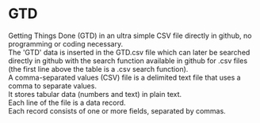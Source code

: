 # GTD
Getting Things Done (GTD) in an ultra simple CSV file directly in github, no programming or coding necessary.  
The 'GTD' data is inserted in the GTD.csv file which can later be searched directly in github with the search function available in github for .csv files (the first line above the table is a .csv search function).  
A comma-separated values (CSV) file is a delimited text file that uses a comma to separate values.  
It stores tabular data (numbers and text) in plain text.  
Each line of the file is a data record.  
Each record consists of one or more fields, separated by commas.  
